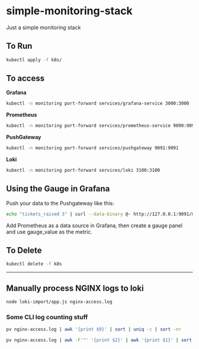# simple-monitoring-stack
Just a simple monitoring stack

## To Run

```bash
kubectl apply -f k8s/
```

## To access

**Grafana**
```bash
kubectl -n monitoring port-forward services/grafana-service 3000:3000
```

**Prometheus**
```bash
kubectl -n monitoring port-forward services/prometheus-service 9090:9090
```

**PushGateway**
```bash
kubectl -n monitoring port-forward services/pushgateway 9091:9091
```

**Loki**
```bash
kubectl -n monitoring port-forward services/loki 3100:3100
```

## Using the Gauge in Grafana
Push your data to the Pushgateway like this:
```bash
echo "tickets_raised 3" | curl --data-binary @- http://127.0.0.1:9091/metrics/job/tickets_raised
```
Add Prometheus as a data source in Grafana, then create a gauge panel and use gauge_value as the metric.

## To Delete
```bash
kubectl delete -f k8s
```

---

## Manually process NGINX logs to loki

```bash
node loki-import/app.js nginx-access.log
```

### Some CLI log counting stuff

```bash
pv nginx-access.log | awk '{print $9}' | sort | uniq -c | sort -nr

pv nginx-access.log | awk -F'"' '{print $2}' | awk '{print $1}' | sort | uniq -c | sort -nr
```